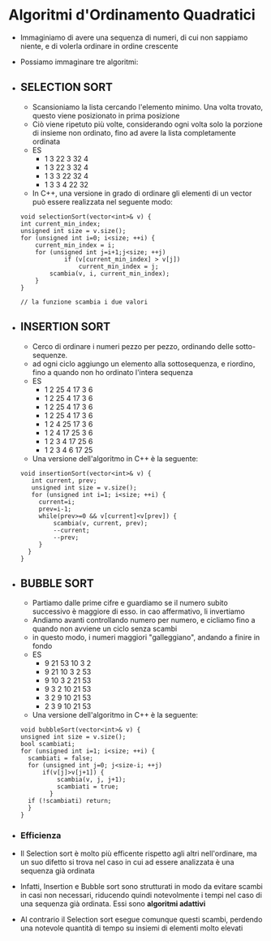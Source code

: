 # Algoritmi d'Ordinamento Quadratici

* Immaginiamo di avere una sequenza di numeri, di cui non sappiamo niente, e di volerla ordinare in ordine crescente
* Possiamo immaginare tre algoritmi:
* ## SELECTION SORT
	* Scansioniamo la lista cercando l'elemento minimo. Una volta trovato, questo viene posizionato in prima posizione
	* Ciò viene ripetuto più volte, considerando ogni volta solo la porzione di insieme non ordinato, fino ad avere la lista completamente ordinata
	* ES
		* 1 3 22 3 32 4
		* 1 3 22 3 32 4
		* 1 3 3 22 32 4
		* 1 3 3 4 22 32
	* In C++, una versione in grado di ordinare gli elementi di un vector può essere realizzata nel seguente modo:
	```
	void selectionSort(vector<int>& v) {
   	int current_min_index;
   	unsigned int size = v.size();
   	for (unsigned int i=0; i<size; ++i) { 
     	current_min_index = i;
     	for (unsigned int j=i+1;j<size; ++j)
        		if (v[current_min_index] > v[j])
            		current_min_index = j;
     		scambia(v, i, current_min_index);
   		}
	}
	
	// la funzione scambia i due valori
	```

* ## INSERTION SORT
	* Cerco di ordinare i numeri pezzo per pezzo, ordinando delle sotto-sequenze.
	* ad ogni ciclo aggiungo un elemento alla sottosequenza, e riordino, fino a quando non ho ordinato l'intera sequenza
	* ES
		* 1 2 25 4 17 3 6
		* 1 2 25 4 17 3 6
		* 1 2 25 4 17 3 6
		* 1 2 25 4 17 3 6
		* 1 2 4 25 17 3 6
		* 1 2 4 17 25 3 6
		* 1 2 3 4 17 25 6
		* 1 2 3 4 6 17 25 
	* Una versione dell'algoritmo in C++ è la seguente:
	```
	void insertionSort(vector<int>& v) {
	   int current, prev;
	   unsigned int size = v.size();
	   for (unsigned int i=1; i<size; ++i) { 
		 current=i; 
		 prev=i-1;
		 while(prev>=0 && v[current]<v[prev]) {
			 scambia(v, current, prev);
			 --current;
			 --prev;
		 }
	  }
	}
	```

* ## BUBBLE SORT 
	* Partiamo dalle prime cifre e guardiamo se il numero subito successivo è maggiore di esso. in cao affermativo, li invertiamo
	* Andiamo avanti controllando numero per numero, e cicliamo fino a quando non avviene un ciclo senza scambi 
	* in questo modo, i numeri maggiori "galleggiano", andando a finire in fondo
	* ES
		* 9 21 53 10 3 2 
		* 9 21 10 3 2 53
		* 9 10 3 2 21 53
		* 9 3 2 10 21 53
		* 3 2 9 10 21 53
		* 2 3 9 10 21 53
	* Una versione dell'algoritmo in C++ è la seguente:
	```
	void bubbleSort(vector<int>& v) {
   unsigned int size = v.size();
   bool scambiati;
   for (unsigned int i=1; i<size; ++i) {
      scambiati = false;
      for (unsigned int j=0; j<size-i; ++j)
          if(v[j]>v[j+1]) { 
              scambia(v, j, j+1);
              scambiati = true;
            }
      if (!scambiati) return;
      }
	}
	```

* ### Efficienza 
* Il Selection sort è molto più efficente rispetto agli altri nell'ordinare, ma un suo difetto si trova nel caso in cui ad essere analizzata è una sequenza già ordinata
* Infatti, Insertion e Bubble sort sono strutturati in modo da evitare scambi in casi non necessari, riducendo quindi notevolmente i tempi nel caso di una sequenza già ordinata. Essi sono **algoritmi adattivi**
* Al contrario il Selection sort esegue comunque questi scambi, perdendo una notevole quantità di tempo su insiemi di elementi molto elevati